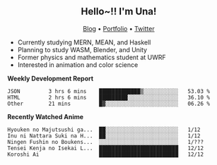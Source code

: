 <h2 align="center">
  Hello~!! I'm Una!
</h2>

<p align="center">
  <a href="https://anarchy.website/">Blog</a> &bull;
  <a href="https://una-ada.github.io/">Portfolio</a> &bull;
  <a href="https://twitter.com/xn__z7x">Twitter</a>
</p>

- Currently studying MERN, MEAN, and Haskell
- Planning to study WASM, Blender, and Unity
- Former physics and mathematics student at UWRF
- Interested in animation and color science

**Weekly Development Report**

<!--START_SECTION:waka-->

```text
JSON         3 hrs 6 mins    █████████████▒░░░░░░░░░░░   53.03 %
HTML         2 hrs 6 mins    █████████░░░░░░░░░░░░░░░░   36.10 %
Other        21 mins         █▓░░░░░░░░░░░░░░░░░░░░░░░   06.26 %
```

<!--END_SECTION:waka-->

**Recently Watched Anime**

<!-- RECENT-ANIME:START -->

    Hyouken no Majutsushi ga...  ██░░░░░░░░░░░░░░░░░░░░░░░   1/12
    Inu ni Nattara Suki na H...  ██░░░░░░░░░░░░░░░░░░░░░░░   1/12
    Ningen Fushin no Boukens...  ░░░░░░░░░░░░░░░░░░░░░░░░░   1/???
    Tensei Kenja no Isekai L...  █████████████████████████   12/12
    Koroshi Ai                   █████████████████████████   12/12
<!-- RECENT-ANIME:END -->
